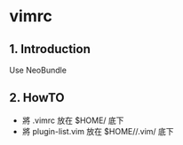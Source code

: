 # vimrc

## 1. Introduction

Use NeoBundle

## 2. HowTO

* 將 .vimrc 放在 $HOME/<username> 底下
* 將 plugin-list.vim 放在 $HOME/<username>/.vim/ 底下

